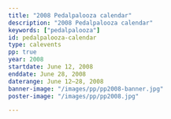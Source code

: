 ```yaml
---
title: "2008 Pedalpalooza calendar"
description: "2008 Pedalpalooza calendar"
keywords: ["pedalpalooza"]
id: pedalpalooza-calendar
type: calevents
pp: true
year: 2008
startdate: June 12, 2008
enddate: June 28, 2008
daterange: June 12–28, 2008
banner-image: "/images/pp/pp2008-banner.jpg"
poster-image: "/images/pp/pp2008.jpg"

---
```

